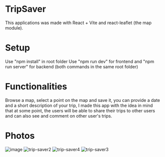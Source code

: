 # TripSaver

This applications was made with React + Vite and react-leaflet (the map module).

# Setup 
Use "npm install" in root folder
Use "npm run dev" for frontend and "npm run server" for backend (both commands in the same root folder)

# Functionalities
Browse a map, select a point on the map and save it, you can provide a date and a short description of your trip, I made this app with the idea in mind that at some point, the users will be able to share their trips to other users and can also see and comment on other user's trips.

# Photos

![image](https://github.com/RaoulGrn/trip-saver/assets/108396853/80fa8fe2-5c40-4f14-ade6-f266e5d0dfbd)
![trip-saver2](https://github.com/RaoulGrn/trip-saver/assets/108396853/92de08fb-0e6c-4e2c-842b-dfb2c0a6b74d)
![trip-saver4](https://github.com/RaoulGrn/trip-saver/assets/108396853/ecdc80a1-1078-41b4-a0e5-df130b72e151)
![trip-saver3](https://github.com/RaoulGrn/trip-saver/assets/108396853/ab23b284-a1a1-4188-a9a4-6c7c1642eaf9)
